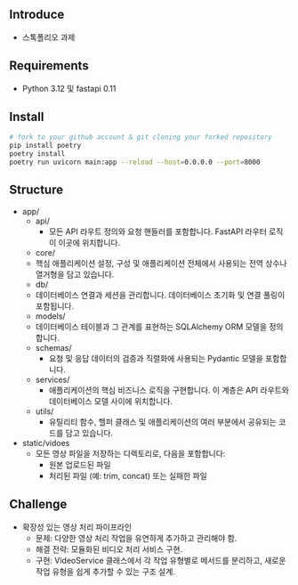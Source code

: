 ## Introduce

- 스톡폴리오 과제


## Requirements

- Python 3.12 및 fastapi 0.11


## Install

```bash
# fork to your github account & git cloning your forked repository
pip install poetry
poetry install
poetry run uvicorn main:app --reload --host=0.0.0.0 --port=8000
```


## Structure

- app/
  - api/
    - 모든 API 라우트 정의와 요청 핸들러를 포함합니다. FastAPI 라우터 로직이 이곳에 위치합니다.
  - core/
   - 핵심 애플리케이션 설정, 구성 및 애플리케이션 전체에서 사용되는 전역 상수나 열거형을 담고 있습니다.
  - db/
   - 데이터베이스 연결과 세션을 관리합니다. 데이터베이스 초기화 및 연결 풀링이 포함됩니다.
  - models/
   - 데이터베이스 테이블과 그 관계를 표현하는 SQLAlchemy ORM 모델을 정의합니다.
  - schemas/
    - 요청 및 응답 데이터의 검증과 직렬화에 사용되는 Pydantic 모델을 포함합니다.
  - services/
    - 애플리케이션의 핵심 비즈니스 로직을 구현합니다. 이 계층은 API 라우트와 데이터베이스 모델 사이에 위치합니다.
  - utils/
    - 유틸리티 함수, 헬퍼 클래스 및 애플리케이션의 여러 부분에서 공유되는 코드를 담고 있습니다.
- static/vidoes
  - 모든 영상 파일을 저장하는 디렉토리로, 다음을 포함합니다:
    - 원본 업로드된 파일
    - 처리된 파일 (예: trim, concat) 또는 실패한 파일



## Challenge
- 확장성 있는 영상 처리 파이프라인
  - 문제: 다양한 영상 처리 작업을 유연하게 추가하고 관리해야 함.
  - 해결 전략: 모듈화된 비디오 처리 서비스 구현.
  - 구현: VideoService 클래스에서 각 작업 유형별로 메서드를 분리하고, 새로운 작업 유형을 쉽게 추가할 수 있는 구조 설계.